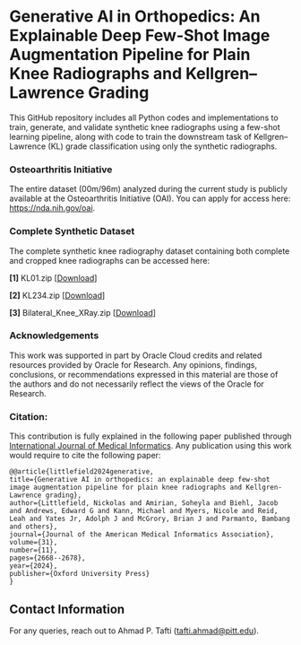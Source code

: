# Generative AI in Orthopedics: An Explainable Deep Few-Shot Image Augmentation Pipeline for Plain Knee Radiographs and Kellgren–Lawrence Grading

This GitHub repository includes all Python codes and implementations to train, generate, and validate synthetic knee radiographs using a few-shot learning pipeline, along with code to train the downstream task of Kellgren–Lawrence (KL) grade classification using only the synthetic radiographs.  

### Osteoarthritis Initiative
The entire dataset (00m/96m) analyzed during the current study is publicly available at the Osteoarthritis Initiative (OAI). You can apply for access here: https://nda.nih.gov/oai. 

### Complete Synthetic Dataset
The complete synthetic knee radiography dataset containing both complete and cropped knee radiographs can be accessed here: 
<p><strong>[1]</strong> KL01.zip [<a href="https://drive.google.com/file/d/1Fltp7DbJ8CL-yfU13MGwY92XnnQe7tWb/view?usp=sharing" target="_blank">Download</a>]</p>
<p><strong>[2]</strong> KL234.zip [<a href="https://drive.google.com/file/d/1VBd6b794MZgR39vKuadRK8Sqaau44490/view?usp=sharing" target="_blank">Download</a>]</p>
<p><strong>[3]</strong> Bilateral_Knee_XRay.zip [<a href="https://drive.google.com/file/d/1fQLWdcy3iVVYCECUC10dKzdBiclOYNWN/view?usp=sharing" target="_blank">Download</a>]</p>

### Acknowledgements
This work was supported in part by Oracle Cloud credits and related resources provided by Oracle for Research. Any opinions, findings, conclusions, or recommendations expressed in this material are those of the authors and do not necessarily reflect the views of the Oracle for Research. 

### Citation:

<p align="justify">This contribution is fully explained in the following paper published through <a href="https://www.sciencedirect.com/science/article/pii/S1386505625000395" target="_blank">International Journal of Medical Informatics</a>. Any publication using this work would require to cite the following paper:

  ```
  @@article{littlefield2024generative,
  title={Generative AI in orthopedics: an explainable deep few-shot image augmentation pipeline for plain knee radiographs and Kellgren-Lawrence grading},
  author={Littlefield, Nickolas and Amirian, Soheyla and Biehl, Jacob and Andrews, Edward G and Kann, Michael and Myers, Nicole and Reid, Leah and Yates Jr, Adolph J and McGrory, Brian J and Parmanto, Bambang and others},
  journal={Journal of the American Medical Informatics Association},
  volume={31},
  number={11},
  pages={2668--2678},
  year={2024},
  publisher={Oxford University Press}
}
```
## Contact Information
For any queries, reach out to Ahmad P. Tafti (tafti.ahmad@pitt.edu).

